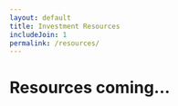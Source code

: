 ```yaml
---
layout: default
title: Investment Resources
includeJoin: 1
permalink: /resources/
---
```


# Resources coming...